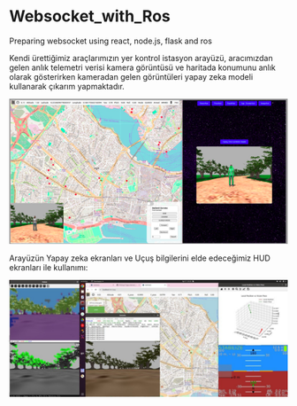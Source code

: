 # Websocket_with_Ros
Preparing websocket using react, node.js, flask and ros


Kendi ürettiğimiz araçlarımızın yer kontrol istasyon arayüzü, aracımızdan gelen anlık telemetri verisi kamera görüntüsü ve haritada konumunu anlık olarak gösterirken kameradan gelen görüntüleri yapay zeka modeli kullanarak çıkarım yapmaktadır.

![websocket](websocket.png)

Arayüzün Yapay zeka ekranları ve Uçuş bilgilerini elde edeceğimiz HUD ekranları ile kullanımı:

![websocket](update-web.png)
